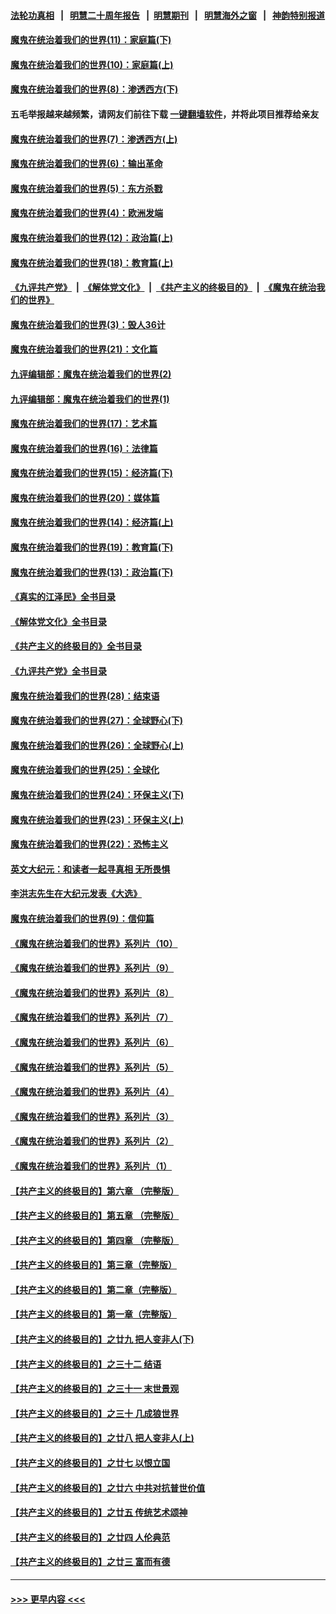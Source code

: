 #### [法轮功真相](https://github.com/gfw-breaker/truth/blob/master/README.md?t=0) &nbsp;&nbsp;|&nbsp;&nbsp; [明慧二十周年报告](https://github.com/gfw-breaker/mh-reports/blob/master/README.md?t=0) &nbsp;&nbsp;|&nbsp;&nbsp;[明慧期刊](https://github.com/gfw-breaker/mh-qikan) &nbsp;&nbsp;|&nbsp;&nbsp; [明慧海外之窗](https://github.com/gfw-breaker/mh-news/blob/master/README.md?t=0) &nbsp;&nbsp;|&nbsp;&nbsp; [神韵特别报道](https://github.com/gfw-breaker/mh-news/blob/master/shenyun.md?t=0)
#### [魔鬼在统治着我们的世界(11)：家庭篇(下)](../pages/nsc422/n10440961.md?t=12161250) 
#### [魔鬼在统治着我们的世界(10)：家庭篇(上)](../pages/nsc422/n10435448.md?t=12161250) 
#### [魔鬼在统治着我们的世界(8)：渗透西方(下)](../pages/nsc422/n10429603.md?t=12161250) 
#### 五毛举报越来越频繁，请网友们前往下载 [一键翻墙软件](https://github.com/gfw-breaker/ssr-accounts)，并将此项目推荐给亲友
#### [魔鬼在统治着我们的世界(7)：渗透西方(上)](../pages/nsc422/n10426013.md?t=12161250) 
#### [魔鬼在统治着我们的世界(6)：输出革命](../pages/nsc422/n10421536.md?t=12161250) 
#### [魔鬼在统治着我们的世界(5)：东方杀戮](../pages/nsc422/n10417707.md?t=12161250) 
#### [魔鬼在统治着我们的世界(4)：欧洲发端](../pages/nsc422/n10414890.md?t=12161250) 
#### [魔鬼在统治着我们的世界(12)：政治篇(上)](../pages/nsc422/n10444576.md?t=12161250) 
#### [魔鬼在统治着我们的世界(18)：教育篇(上)](../pages/nsc422/n10526970.md?t=12161250) 
#### [《九评共产党》](https://github.com/begood0513/9ping.md/blob/master/README.md) &nbsp;|&nbsp; [《解体党文化》](../../../../jtdwh.md/blob/master/README.md)  &nbsp;|&nbsp; [《共产主义的终极目的》](../../../../gczydzjmd.md/blob/master/README.md) &nbsp;|&nbsp; [《魔鬼在统治我们的世界》](../../../../mgztzwmdsj.md/blob/master/README.md) 
#### [魔鬼在统治着我们的世界(3)：毁人36计](../pages/nsc422/n10411583.md?t=12161250) 
#### [魔鬼在统治着我们的世界(21)：文化篇](../pages/nsc422/n10597706.md?t=12161250) 
#### [九评编辑部：魔鬼在统治着我们的世界(2)](../pages/nsc422/n10410036.md?t=12161250) 
#### [九评编辑部：魔鬼在统治着我们的世界(1)](../pages/nsc422/n10406825.md?t=12161250) 
#### [魔鬼在统治着我们的世界(17)：艺术篇](../pages/nsc422/n10499093.md?t=12161250) 
#### [魔鬼在统治着我们的世界(16)：法律篇](../pages/nsc422/n10485969.md?t=12161250) 
#### [魔鬼在统治着我们的世界(15)：经济篇(下)](../pages/nsc422/n10469975.md?t=12161250) 
#### [魔鬼在统治着我们的世界(20)：媒体篇](../pages/nsc422/n10586579.md?t=12161250) 
#### [魔鬼在统治着我们的世界(14)：经济篇(上)](../pages/nsc422/n10457370.md?t=12161250) 
#### [魔鬼在统治着我们的世界(19)：教育篇(下)](../pages/nsc422/n10564808.md?t=12161250) 
#### [魔鬼在统治着我们的世界(13)：政治篇(下)](../pages/nsc422/n10448270.md?t=12161250) 
#### [《真实的江泽民》全书目录](../pages/nsc422/n13721399.md?t=12161250) 
#### [《解体党文化》全书目录](../pages/nsc422/n13721157.md?t=12161250) 
#### [《共产主义的终极目的》全书目录](../pages/nsc422/n13721048.md?t=12161250) 
#### [《九评共产党》全书目录](../pages/nsc422/n13708085.md?t=12161250) 
#### [魔鬼在统治着我们的世界(28)：结束语](../pages/nsc422/n10936246.md?t=12161250) 
#### [魔鬼在统治着我们的世界(27)：全球野心(下)](../pages/nsc422/n10928319.md?t=12161250) 
#### [魔鬼在统治着我们的世界(26)：全球野心(上)](../pages/nsc422/n10900318.md?t=12161250) 
#### [魔鬼在统治着我们的世界(25)：全球化](../pages/nsc422/n10788205.md?t=12161250) 
#### [魔鬼在统治着我们的世界(24)：环保主义(下)](../pages/nsc422/n10695307.md?t=12161250) 
#### [魔鬼在统治着我们的世界(23)：环保主义(上)](../pages/nsc422/n10688613.md?t=12161250) 
#### [魔鬼在统治着我们的世界(22)：恐怖主义](../pages/nsc422/n10614727.md?t=12161250) 
#### [英文大纪元：和读者一起寻真相 无所畏惧](../pages/nsc422/n12542027.md?t=12161250) 
#### [李洪志先生在大纪元发表《大选》](../pages/nsc422/n12534746.md?t=12161250) 
#### [魔鬼在统治着我们的世界(9)：信仰篇](../pages/nsc422/n10432159.md?t=12161250) 
#### [《魔鬼在统治着我们的世界》系列片（10）](../pages/nsc422/n12292670.md?t=12161250) 
#### [《魔鬼在统治着我们的世界》系列片（9）](../pages/nsc422/n12290859.md?t=12161250) 
#### [《魔鬼在统治着我们的世界》系列片（8）](../pages/nsc422/n12287445.md?t=12161250) 
#### [《魔鬼在统治着我们的世界》系列片（7）](../pages/nsc422/n12283425.md?t=12161250) 
#### [《魔鬼在统治着我们的世界》系列片（6）](../pages/nsc422/n12282314.md?t=12161250) 
#### [《魔鬼在统治着我们的世界》系列片（5）](../pages/nsc422/n12281419.md?t=12161250) 
#### [《魔鬼在统治着我们的世界》系列片（4）](../pages/nsc422/n12274024.md?t=12161250) 
#### [《魔鬼在统治着我们的世界》系列片（3）](../pages/nsc422/n12271322.md?t=12161250) 
#### [《魔鬼在统治着我们的世界》系列片（2）](../pages/nsc422/n12269049.md?t=12161250) 
#### [《魔鬼在统治着我们的世界》系列片（1）](../pages/nsc422/n12267575.md?t=12161250) 
#### [【共产主义的终极目的】第六章 （完整版）](../pages/nsc422/n11428913.md?t=12161250) 
#### [【共产主义的终极目的】第五章 （完整版）](../pages/nsc422/n11428912.md?t=12161250) 
#### [【共产主义的终极目的】第四章 （完整版）](../pages/nsc422/n11428907.md?t=12161250) 
#### [【共产主义的终极目的】第三章（完整版）](../pages/nsc422/n11428848.md?t=12161250) 
#### [【共产主义的终极目的】第二章（完整版）](../pages/nsc422/n11428831.md?t=12161250) 
#### [【共产主义的终极目的】第一章（完整版）](../pages/nsc422/n11417651.md?t=12161250) 
#### [【共产主义的终极目的】之廿九 把人变非人(下)](../pages/nsc422/n11344140.md?t=12161250) 
#### [【共产主义的终极目的】之三十二 结语](../pages/nsc422/n11360535.md?t=12161250) 
#### [【共产主义的终极目的】之三十一 末世景观](../pages/nsc422/n11351129.md?t=12161250) 
#### [【共产主义的终极目的】之三十 几成狼世界](../pages/nsc422/n11348280.md?t=12161250) 
#### [【共产主义的终极目的】之廿八 把人变非人(上)](../pages/nsc422/n11340492.md?t=12161250) 
#### [【共产主义的终极目的】之廿七 以恨立国](../pages/nsc422/n11336944.md?t=12161250) 
#### [【共产主义的终极目的】之廿六 中共对抗普世价值](../pages/nsc422/n11324785.md?t=12161250) 
#### [【共产主义的终极目的】之廿五 传统艺术颂神](../pages/nsc422/n11296396.md?t=12161250) 
#### [【共产主义的终极目的】之廿四 人伦典范](../pages/nsc422/n11296397.md?t=12161250) 
#### [【共产主义的终极目的】之廿三 富而有德](../pages/nsc422/n11283598.md?t=12161250) 

----
#### [ >>> 更早内容 <<< ](../indexes/nsc422-earlier.md)
